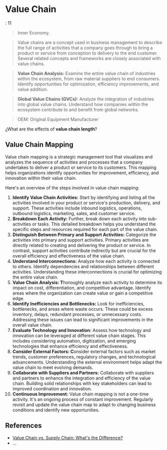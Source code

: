 # Value Chain

: 11

> Inner Economy.
> 

> Value chains are a concept used in business management to describe the full range of activities that a company goes through to bring a product or service from conception to delivery to the end customer. Several related concepts and frameworks are closely associated with value chains.
> 

> **Value Chain Analysis:** Examine the entire value chain of industries within the ecosystem, from raw material suppliers to end consumers. Identify opportunities for optimization, efficiency improvements, and value addition.
> 

> **Global Value Chains (GVCs):** Analyze the integration of industries into global value chains. Understand how companies within the ecosystem contribute to and benefit from global networks.
> 

> OEM: Original Equipment Manufacturer
> 

¿What are the effects of **value chain length**?

## Value Chain Mapping

Value chain mapping is a strategic management tool that visualizes and analyzes the sequence of activities and processes that a company undertakes to deliver a product or service to its customers. This mapping helps organizations identify opportunities for improvement, efficiency, and innovation within their value chain.

Here's an overview of the steps involved in value chain mapping:

1. **Identify Value Chain Activities:** Start by identifying and listing all the activities involved in your product or service's production, delivery, and support. These activities include inbound logistics, operations, outbound logistics, marketing, sales, and customer service.
2. **Breakdown Each Activity:** Further, break down each activity into sub-activities or tasks. This detailed breakdown helps you understand the specific steps and resources required for each part of the value chain.
3. **Distinguish Between Primary and Support Activities:** Categorize the activities into primary and support activities. Primary activities are directly related to creating and delivering the product or service. In contrast, support activities contribute indirectly but are crucial for the overall efficiency and effectiveness of the value chain.
4. **Understand Interconnections:** Analyze how each activity is connected to others. Identify dependencies and relationships between different activities. Understanding these interconnections is crucial for optimizing the entire value chain.
5. **Value Chain Analysis: T**horoughly analyze each activity to determine its impact on cost, differentiation, and competitive advantage. Identify areas where the organization can create value or gain a competitive edge.
6. **Identify Inefficiencies and Bottlenecks:** Look for inefficiencies, bottlenecks, and areas where waste occurs. These could be excess inventory, delays, redundant processes, or unnecessary costs. Addressing these issues can lead to significant improvements in the overall value chain.
7. **Evaluate Technology and Innovation:** Assess how technology and innovation can be leveraged at different value chain stages. This includes considering automation, digitization, and emerging technologies that enhance efficiency and effectiveness.
8. **Consider External Factors: C**onsider external factors such as market trends, customer preferences, regulatory changes, and technological advancements. Understanding the external environment helps adapt the value chain to meet evolving demands.
9. **Collaborate with Suppliers and Partners:** Collaborate with suppliers and partners to enhance the integration and efficiency of the value chain. Building solid relationships with key stakeholders can lead to improved coordination and innovation.
10. **Continuous Improvement:** Value chain mapping is not a one-time activity. It's an ongoing process of constant improvement. Regularly revisit and update the value chain map to adapt to changing business conditions and identify new opportunities.

## References

- [Value Chain vs. Supply Chain: What's the Difference?](https://www.investopedia.com/ask/answers/043015/what-difference-between-value-chain-and-supply-chain.asp)
- …